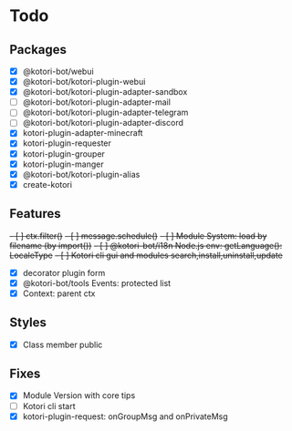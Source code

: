 # Todo

## Packages

- [x] @kotori-bot/webui
- [x] @kotori-bot/kotori-plugin-webui
- [x] @kotori-bot/kotori-plugin-adapter-sandbox
- [ ] @kotori-bot/kotori-plugin-adapter-mail
- [ ] @kotori-bot/kotori-plugin-adapter-telegram
- [ ] @kotori-bot/kotori-plugin-adapter-discord
- [x] kotori-plugin-adapter-minecraft
- [x] kotori-plugin-requester
- [x] kotori-plugin-grouper
- [x] kotori-plugin-manger
- [x] @kotori-bot/kotori-plugin-alias
- [x] create-kotori

## Features

~~- [ ] ctx.filter()~~
~~- [ ] message.schedule()~~
~~- [ ] Module System: load by filename (by import())~~
~~- [ ] @kotori-bot/i18n Node.js env: getLanguage(): LocaleType~~
~~- [ ] Kotori cli gui and modules search,install,uninstall,update~~

- [x] decorator plugin form
- [x] @kotori-bot/tools Events: protected list
- [x] Context: parent ctx

## Styles

- [x] Class member public

## Fixes

- [x] Module Version with core tips
- [ ] Kotori cli start
- [x] kotori-plugin-request: onGroupMsg and onPrivateMsg
